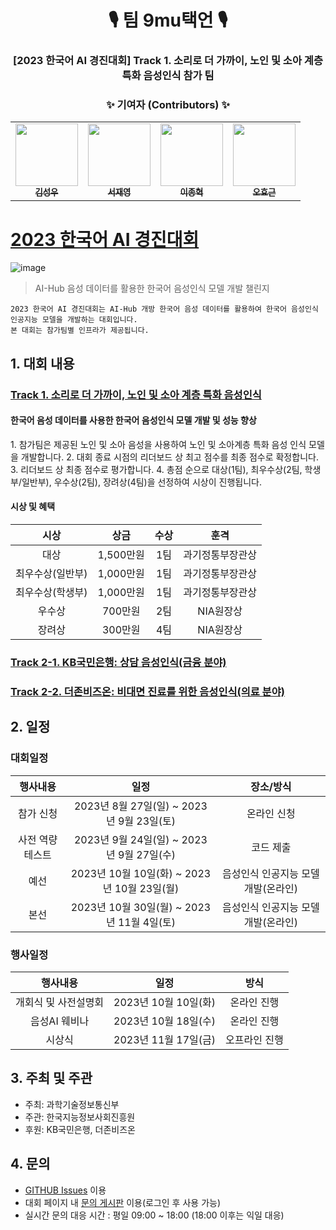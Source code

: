 
<h1 align='center'>🎙️ 팀 9mu택언 🎙️</h1>
<h3 align='center'>[2023 한국어 AI 경진대회] Track 1. 소리로 더 가까이, 노인 및 소아 계층 특화 음성인식 참가 팀</h3>

<h3 align='center'> ✨ 기여자 (Contributors) ✨ </h3>

<!-- ALL-CONTRIBUTORS-LIST:START - Do not remove or modify this section -->
<!-- prettier-ignore-start -->
<!-- markdownlint-disable -->
<table align='center'>
  <tr>
    <td align="center"><a href="https://github.com/tjddn0402"><img src="https://avatars.githubusercontent.com/u/54995090" width="100px;" alt=""/><br/><sub><b>김성우</b></sub></a><br/></td>
    <td align="center"><a href="https://github.com/tjwodud04"><img src="https://avatars.githubusercontent.com/u/34568203" width="100px;" alt=""/><br/><sub><b>서재영</b></sub></a><br/></td>
    <td align="center"><a href="https://github.com/jonhyuk0922"><img src="https://avatars.githubusercontent.com/u/76195885" width="100px;" alt=""/><br/><sub><b>이종혁</b></sub></a><br/></td>
    <td align="center"><a href="https://github.com/Zerohertz"><img src="https://avatars.githubusercontent.com/u/42334717" width="100px;" alt=""/><br/><sub><b>오효근</b></sub></a><br/></td>
  </tr>
</table>
<!-- markdownlint-restore -->
<!-- prettier-ignore-end -->
<!-- ALL-CONTRIBUTORS-LIST:END -->

# [2023 한국어 AI 경진대회](https://competition.aihub.or.kr/2023)

![image](https://github.com/koreanAI/2023-Korean-AI-Competition/assets/109724646/b5251c76-4e41-4e9b-89d0-052f1a9b7655)

> AI-Hub 음성 데이터를 활용한 한국어 음성인식 모델 개발 챌린지

```
2023 한국어 AI 경진대회는 AI-Hub 개방 한국어 음성 데이터를 활용하여 한국어 음성인식 인공지능 모델을 개발하는 대회입니다.
본 대회는 참가팀별 인프라가 제공됩니다.
```

## 1. 대회 내용

### [Track 1. 소리로 더 가까이, 노인 및 소아 계층 특화 음성인식](https://competition.aihub.or.kr/hackathon/scheduleDetail/6)


#### 한국어 음성 데이터를 사용한 한국어 음성인식 모델 개발 및 성능 향상

​1. 참가팀은 제공된 노인 및 소아 음성을 사용하여 노인 및 소아계층 특화 음성 인식 모델을 개발합니다.
​2. 대회 종료 시점의 리더보드 상 최고 점수를 최종 점수로 확정합니다.
​3. 리더보드 상 최종 점수로 평가합니다.
​4. 총점 순으로 대상(1팀), 최우수상(2팀, 학생부/일반부), 우수상(2팀), 장려상(4팀)을 선정하여 시상이 진행됩니다.

#### 시상 및 혜택

|       시상       |   상금    | 수상 |       훈격       |
| :--------------: | :-------: | :--: | :--------------: |
|       대상       | 1,500만원 | 1팀  | 과기정통부장관상 |
| 최우수상(일반부) | 1,000만원 | 1팀  | 과기정통부장관상 |
| 최우수상(학생부) | 1,000만원 | 1팀  | 과기정통부장관상 |
|      우수상      |  700만원  | 2팀  |    NIA원장상     |
|      장려상      |  300만원  | 4팀  |    NIA원장상     |

### [Track 2-1. KB국민은행: 상담 음성인식(금융 분야)](https://competition.aihub.or.kr/hackathon/scheduleDetail/7)

### [Track 2-2. 더존비즈온: 비대면 진료를 위한 음성인식(의료 분야)](https://competition.aihub.or.kr/hackathon/scheduleDetail/8)

## 2. 일정

### 대회일정

|    행사내용     |                    일정                     |              장소/방식              |
| :-------------: | :-----------------------------------------: | :---------------------------------: |
|    참가 신청    |  2023년 8월 27일(일) ~ 2023년 9월 23일(토)  |             온라인 신청             |
| 사전 역량테스트 |  2023년 9월 24일(일) ~ 2023년 9월 27일(수)  |              코드 제출              |
|      예선       | 2023년 10월 10일(화) ~ 2023년 10월 23일(월) | 음성인식 인공지능 모델 개발(온라인) |
|      본선       | 2023년 10월 30일(월) ~ 2023년 11월 4일(토)  | 음성인식 인공지능 모델 개발(온라인) |


### 행사일정

|       행사내용       |         일정         |     방식      |
| :------------------: | :------------------: | :-----------: |
| 개회식 및 사전설명회 | 2023년 10월 10일(화) |  온라인 진행  |
|    음성AI 웨비나     | 2023년 10월 18일(수) |  온라인 진행  |
|        시상식        | 2023년 11월 17일(금) | 오프라인 진행 |

## 3. 주최 및 주관

* 주최: 과학기술정보통신부
* 주관: 한국지능정보사회진흥원
* 후원: KB국민은행, 더존비즈온

## 4. 문의

* [GITHUB Issues](https://github.com/KoreanAI/2023-Korean-AI-Competition/issues) 이용
* 대회 페이지 내 [문의 게시판](https://competition.aihub.or.kr/hackathon/scheduleDetail/6) 이용(로그인 후 사용 가능)
* 실시간 문의 대응 시간 : 평일 09:00 ~ 18:00 (18:00 이후는 익일 대응)


